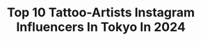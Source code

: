 ---
title: Top 10 Tattoo-Artists Instagram Influencers In Tokyo In 2024
description: >-
  Find top tattoo-artists Instagram influencers in Tokyo in 2024. Most popular hashtags: #art #tattoo #japan #tattooartist.
platform: Instagram
hits: 7
text_top: Discover the most popular Instagram profiles on inBeat.
text_bottom: Our platform has 7 Instagram influencers like this in Tokyo, Japan for you to contact.
profiles:
  - username: "bizentattoo"
    fullname: >-
      彫師 美漸 - tattooist  Bizen
    bio: >-
      BIZEN ART-TattooStudio🇯🇵 TOKYO Nakameguro&Kanagawa 👥所属彫師 @roja_tattooist @tattoo_mayu @dk_tattoo_omn BIZENアパレル販売DM📩
    location: "Japan"
    followers: 38776
    engagement: 287
    commentsToLikes: 0.001874
    id: ckap8hkbxoc1h0i78tqqw272b
    verified: false
    hashtags: "#bizentattoo, #tattooartist, #japanesetattoo, #tokyo"
  - username: "horiren1st"
    fullname: >-
      初代 彫蓮
    bio: >-
      Japanese tattoo artist Photo book is on sale For any questions regarding the international order please contact us at 1rentakusho@gmail.com
    location: "Japan"
    followers: 10932
    engagement: 716
    commentsToLikes: 0.010914
    id: ck0w6phqq9oty0i19pxyfjcau
    verified: false
    hashtags: "#traditionalculture, #tattoo, #tattooartist, #japan"
  - username: "yw0209c4"
    fullname: >-
      Yuya Wakamatsu  若松佑弥
    bio: >-
      TRIBE TOKYO M.M.A所属 ONE championshipフライ級4位 @onechampionship @rebellious_behavior
    location: "Japan"
    followers: 6798
    engagement: 650
    commentsToLikes: 0.017784
    id: ck5zrpurux1j90i14rxwge48s
    verified: true
    hashtags: "#jujitsu, #grappling, #tattoo, #tattoodesign"
  - username: "chachamandala"
    fullname: >-
      CHACHA
    bio: >-
      Mandala Artist ✬✺❂✣❊✪ ⊛Based in Tokyo ⊛Self taught ⊛Contact me for any questions / prints / originals / tattoos ▻▻▻
    location: "Japan"
    followers: 14264
    engagement: 918
    commentsToLikes: 0.012698
    id: ckaowpfi89v6z0i784ee3ilom
    verified: false
    hashtags: "#mandala, #zentangleinspiredart, #flower, #flowers"
  - username: "airi_hara1002"
    fullname: >-
      書道アーティスト/原 愛梨【作品集】Airi Hara
    bio: >-
      書道家・書道アーティスト　AiriHara #書道アート【世界へ🌎】 ●仕事依頼→keisuke.nishizawa@twinplanet.co.jp Twitter／YouTube は下記リンクへ🖌 ・ ※DM事務所管理
    location: "Japan"
    followers: 23869
    engagement: 527
    commentsToLikes: 0.007412
    id: ck6uazeoe6l6d0j7187kzvb6w
    verified: false
    hashtags: "#drawing, #artwork, #calligraphyart, #tattoo"
  - username: "hexhillstudiosfx"
    fullname: >-
      HEXHILL STUDIOS
    bio: >-
      OFFICIAL INSTAGRAM ACCOUNT OF HEXHILL STUDIOS • JP SIMON • MONSTER ZOMBIE FX STUDIO • LOS ANGELES 🇺🇸
    location: "Japan"
    followers: 22096
    engagement: 272
    commentsToLikes: 0.009074
    id: ck15rzcgwaghe0i19fdy519zr
    verified: false
    hashtags: "#zombie, #tokyo, #pandemic, #fitness"
  - username: "karma_kitten_art"
    fullname: >-
      Kitty ♡
    bio: >-
      self-taught 🎨 anime/ manga/ BTS fanart 💜 thank you for the support! 💜 DM or mail for business inquiries 💌 wanna buy me a coffee?! ☕❤
    location: "Japan"
    followers: 49874
    engagement: 281
    commentsToLikes: 0.045772
    id: ck5qammjdh6o00i11n7ym0slk
    verified: false
    hashtags: "#draken, #sharingan, #kpop, #artwork"
  - username: "chapi_pi_pi"
    fullname: >-
      CHAPIちゃぴ
    bio: >-
      💎tattoo artist 彫師 @chapi1225 . 💎 Japan Osaka 💎 🐈 リーダー and ノア 💎 🐈猫垢 @leadernoa . インスタメッセージ見てません
    location: "Japan"
    followers: 41738
    engagement: 657
    commentsToLikes: 0.002017
    id: ck134wxj8ylcr0i19in88dm5b
    verified: false
    hashtags: ""
  - username: "gdc_tattoo"
    fullname: >-
      Gianluca Di Cristofaro
    bio: >-
      Tattoo artist based in Torino, Italy at Franco Roggia Japanese Tattoo art - Guest every month at @milanocityink - Facebook: Gianluca Di Cristofaro
    location: "Japan"
    followers: 40813
    engagement: 329
    commentsToLikes: 0.005956
    id: ckaoyfgc3hat50i78k7lp8eac
    verified: false
    hashtags: "#tatuaggio, #dragontattoo, #tattoo, #torino"
  - username: "horibenny"
    fullname: >-
      彫紅 Hori Benny
    bio: >-
      🌸 Osaka Tattoo Artist 👽 Invasion Club Owner @invasionclubJP 🦾 #Otattoo ⛩️ Author: Japanese Tattoos 👯‍♀️ Sponsor: @cheyenne_tattooequipment Booking↓
    location: "Japan"
    followers: 132270
    engagement: 597
    commentsToLikes: 0.011550
    id: ck134wx41yla90i19ol82zkrg
    verified: false
    hashtags: "#animetattoo, #originalcharacter, #otattoo, #animemasterink"
---